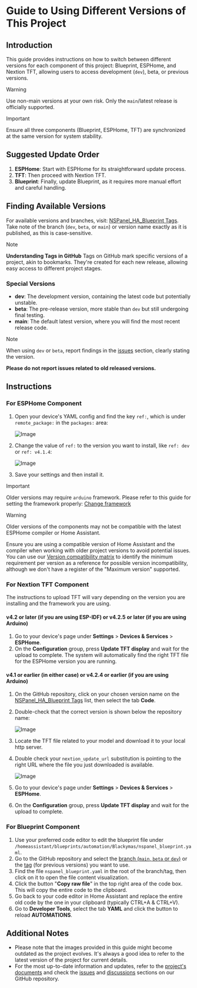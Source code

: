 # Guide to Using Different Versions of This Project

## Introduction
This guide provides instructions on how to switch between different versions for each component of this project:
Blueprint, ESPHome, and Nextion TFT, allowing users to access development (`dev`), beta, or previous versions.

<!-- markdownlint-disable MD028 -->
> [!WARNING]
> Use non-main versions at your own risk. Only the `main`/latest release is officially supported.

> [!IMPORTANT]
> Ensure all three components (Blueprint, ESPHome, TFT) are synchronized at the same version for system stability.
<!-- markdownlint-enable MD028 -->

## Suggested Update Order
1. **ESPHome**: Start with ESPHome for its straightforward update process.
2. **TFT**: Then proceed with Nextion TFT.
3. **Blueprint**: Finally, update Blueprint, as it requires more manual effort and careful handling.

## Finding Available Versions
For available versions and branches, visit: [NSPanel_HA_Blueprint Tags](https://github.com/Blackymas/NSPanel_HA_Blueprint/tags).
Take note of the branch (`dev`, `beta`, or `main`) or version name exactly as it is published, as this is case-sensitive.

> [!NOTE]
> **Understanding Tags in GitHub**
> Tags on GitHub mark specific versions of a project, akin to bookmarks.
They're created for each new release, allowing easy access to different project stages.

### Special Versions
- **dev**: The development version, containing the latest code but potentially unstable.
- **beta**: The pre-release version, more stable than `dev` but still undergoing final testing.
- **main**: The default latest version, where you will find the most recent release code.

> [!NOTE]
> When using `dev` or `beta`, report findings in the [issues](https://github.com/Blackymas/NSPanel_HA_Blueprint/issues) section, clearly stating the version.
>
> **Please do not report issues related to old released versions.**

## Instructions

### For ESPHome Component
1. Open your device's YAML config and find the key `ref:`, which is under `remote_package:` in the `packages:` area:

    ![Image](pics/esphome_dashboard_yaml_ref_main.png)

2. Change the value of `ref:` to the version you want to install, like `ref: dev` or `ref: v4.1.4`:

    ![Image](pics/esphome_dashboard_yaml_ref_v414.png)

3. Save your settings and then install it.

<!-- markdownlint-disable MD028 -->
> [!IMPORTANT]
> Older versions may require `arduino` framework.
> Please refer to this guide for setting the framework properly: [Change framework](customization.md#frameworks)

> [!WARNING]
> Older versions of the components may not be compatible with the latest ESPHome compiler or Home Assistant.
> 
> Ensure you are using a compatible version of Home Assistant and the compiler when working with older project versions to avoid potential issues.
> You can use our [Version compatibility matrix](version_compatibility.md) to identify the minimum requirement per version as a reference for possible version incompatibility,
> although we don't have a register of the "Maximum version" supported.
<!-- markdownlint-enable MD028 -->

### For Nextion TFT Component
The instructions to upload TFT will vary depending on the version you are installing and the framework you are using.

#### v4.2 or later (if you are using ESP-IDF) or v4.2.5 or later (if you are using Arduino)
1. Go to your device's page under **Settings** > **Devices & Services** > **ESPHome**.
2. On the **Configuration** group, press **Update TFT display** and wait for the upload to complete. The system will automatically find the right TFT file for the ESPHome version you are running.

#### v4.1 or earlier (in either case) or v4.2.4 or earlier (if you are using Arduino)
1. On the GitHub repository, click on your chosen version name on the [NSPanel_HA_Blueprint Tags](https://github.com/Blackymas/NSPanel_HA_Blueprint/tags) list, then select the tab **Code**.
2. Double-check that the correct version is shown below the repository name:

    ![Image](pics/GitHub_repo_select_tag_tft_files.png)
3. Locate the TFT file related to your model and download it to your local http server.
4. Double check your `nextion_update_url` substitution is pointing to the right URL where the file you just downloaded is available.

    ![Image](pics/esphome_dashboard_yaml_nextion_update_url.png)
5. Go to your device's page under **Settings** > **Devices & Services** > **ESPHome**.
6. On the **Configuration** group, press **Update TFT display** and wait for the upload to complete.

### For Blueprint Component
1. Use your preferred code editor to edit the blueprint file under `/homeassistant/blueprints/automation/Blackymas/nspanel_blueprint.yaml`.
2. Go to the GitHub repository and select the [branch (`main`, `beta` or `dev`)](https://github.com/Blackymas/NSPanel_HA_Blueprint/branches)
or the [tag](https://github.com/Blackymas/NSPanel_HA_Blueprint/tags) (for previous versions) you want to use.
3. Find the file `nspanel_blueprint.yaml` in the root of the branch/tag, then click on it to open the file content visualization.
4. Click the button "**Copy raw file**" in the top right area of the code box. This will copy the entire code to the clipboard.
5. Go back to your code editor in Home Assistant and replace the entire old code by the one in your clipboard (typically CTRL+A & CTRL+V).
6. Go to **Developer Tools**, select the tab **YAML** and click the button to reload **AUTOMATIONS**.

## Additional Notes
- Please note that the images provided in this guide might become outdated as the project evolves.
It's always a good idea to refer to the latest version of the project for current details.
- For the most up-to-date information and updates,
refer to the [project's documents](README.md)
and check the [issues](https://github.com/Blackymas/NSPanel_HA_Blueprint/issues)
and [discussions](https://github.com/Blackymas/NSPanel_HA_Blueprint/discussions) sections on our GitHub repository.

